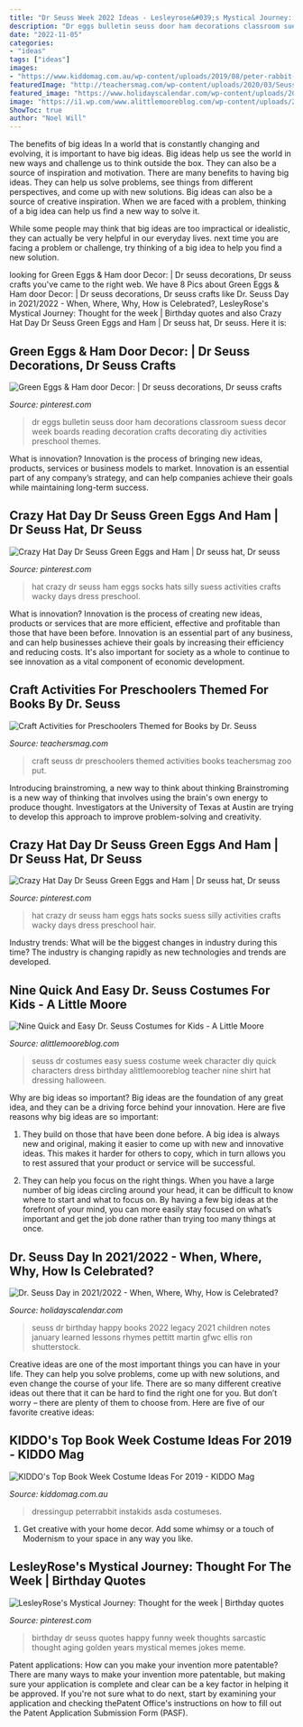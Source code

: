 ```yaml
---
title: "Dr Seuss Week 2022 Ideas - Lesleyrose&#039;s Mystical Journey: Thought For The Week"
description: "Dr eggs bulletin seuss door ham decorations classroom suess decor week boards reading decoration crafts decorating diy activities preschool themes"
date: "2022-11-05"
categories:
- "ideas"
tags: ["ideas"]
images:
- "https://www.kiddomag.com.au/wp-content/uploads/2019/08/peter-rabbit--768x959.jpg"
featuredImage: "http://teachersmag.com/wp-content/uploads/2020/03/Seuss2-1.jpg"
featured_image: "https://www.holidayscalendar.com/wp-content/uploads/2016/11/Dr.-Seuss-Day_ss_241393762.jpg"
image: "https://i1.wp.com/www.alittlemooreblog.com/wp-content/uploads/2017/02/img_9772-1.png?fit=683%2C1024"
ShowToc: true
author: "Noel Will"
---
```



The benefits of big ideas
In a world that is constantly changing and evolving, it is important to have big ideas. Big ideas help us see the world in new ways and challenge us to think outside the box. They can also be a source of inspiration and motivation.
There are many benefits to having big ideas. They can help us solve problems, see things from different perspectives, and come up with new solutions. Big ideas can also be a source of creative inspiration. When we are faced with a problem, thinking of a big idea can help us find a new way to solve it.

While some people may think that big ideas are too impractical or idealistic, they can actually be very helpful in our everyday lives. next time you are facing a problem or challenge, try thinking of a big idea to help you find a new solution.

	

		
looking for Green Eggs &amp; Ham door Decor: | Dr seuss decorations, Dr seuss crafts you've came to the right web. We have 8 Pics about Green Eggs &amp; Ham door Decor: | Dr seuss decorations, Dr seuss crafts like Dr. Seuss Day in 2021/2022 - When, Where, Why, How is Celebrated?, LesleyRose&#039;s Mystical Journey: Thought for the week | Birthday quotes and also Crazy Hat Day Dr Seuss Green Eggs and Ham | Dr seuss hat, Dr seuss. Here it is:
		
    
## Green Eggs &amp; Ham Door Decor: | Dr Seuss Decorations, Dr Seuss Crafts

<img loading=lazy src="https://i.pinimg.com/736x/80/6c/57/806c5756fd5d2022abafe818693f2d6d--green-eggs-and-ham-bulletin-board-dr-suess-bulletin-board-ideas.jpg" onerror="this.onerror=null;this.src='https://tse2.mm.bing.net/th?id=OIP.4kysSydMPCbMJZHBswxjswHaLf&amp;pid=15.1';" alt="Green Eggs &amp; Ham door Decor: | Dr seuss decorations, Dr seuss crafts">

_Source: pinterest.com_

>dr eggs bulletin seuss door ham decorations classroom suess decor week boards reading decoration crafts decorating diy activities preschool themes. 

	

What is innovation?
Innovation is the process of bringing new ideas, products, services or business models to market. Innovation is an essential part of any company’s strategy, and can help companies achieve their goals while maintaining long-term success.

    
## Crazy Hat Day Dr Seuss Green Eggs And Ham | Dr Seuss Hat, Dr Seuss

<img loading=lazy src="https://i.pinimg.com/736x/1c/70/8b/1c708b8678285e496643b5178f44c3f1.jpg" onerror="this.onerror=null;this.src='https://tse4.mm.bing.net/th?id=OIP.8FB1Y37_0d6PBU1LmS7vIwHaJ3&amp;pid=15.1';" alt="Crazy Hat Day Dr Seuss Green Eggs and Ham | Dr seuss hat, Dr seuss">

_Source: pinterest.com_

>hat crazy dr seuss ham eggs socks hats silly suess activities crafts wacky days dress preschool. 

	

What is innovation?
Innovation is the process of creating new ideas, products or services that are more efficient, effective and profitable than those that have been before. Innovation is an essential part of any business, and can help businesses achieve their goals by increasing their efficiency and reducing costs. It's also important for society as a whole to continue to see innovation as a vital component of economic development.

    
## Craft Activities For Preschoolers Themed For Books By Dr. Seuss

<img loading=lazy src="http://teachersmag.com/wp-content/uploads/2020/03/Seuss2-1.jpg" onerror="this.onerror=null;this.src='https://tse1.mm.bing.net/th?id=OIP.5C9D0TuYwHx1BeOtzddD2gHaJ4&amp;pid=15.1';" alt="Craft Activities for Preschoolers Themed for Books by Dr. Seuss">

_Source: teachersmag.com_

>craft seuss dr preschoolers themed activities books teachersmag zoo put. 

	

Introducing brainstroming, a new way to think about thinking
Brainstroming is a new way of thinking that involves using the brain's own energy to produce thought. Investigators at the University of Texas at Austin are trying to develop this approach to improve problem-solving and creativity.

    
## Crazy Hat Day Dr Seuss Green Eggs And Ham | Dr Seuss Hat, Dr Seuss

<img loading=lazy src="https://i.pinimg.com/originals/1c/70/8b/1c708b8678285e496643b5178f44c3f1.jpg" onerror="this.onerror=null;this.src='https://tse1.mm.bing.net/th?id=OIP.jcJ5JJjmqxdM2_N1QgHOvgHaJ4&amp;pid=15.1';" alt="Crazy Hat Day Dr Seuss Green Eggs and Ham | Dr seuss hat, Dr seuss">

_Source: pinterest.com_

>hat crazy dr seuss ham eggs hats socks suess silly activities crafts wacky days dress preschool hair. 

	

Industry trends: What will be the biggest changes in industry during this time?
The industry is changing rapidly as new technologies and trends are developed.

    
## Nine Quick And Easy Dr. Seuss Costumes For Kids - A Little Moore

<img loading=lazy src="https://i1.wp.com/www.alittlemooreblog.com/wp-content/uploads/2017/02/img_9772-1.png?fit=683%2C1024" onerror="this.onerror=null;this.src='https://tse2.mm.bing.net/th?id=OIP.V9TF4M-23tisEMwUg1El9gHaLG&amp;pid=15.1';" alt="Nine Quick and Easy Dr. Seuss Costumes for Kids - A Little Moore">

_Source: alittlemooreblog.com_

>seuss dr costumes easy suess costume week character diy quick characters dress birthday alittlemooreblog teacher nine shirt hat dressing halloween. 

	

Why are big ideas so important?
Big ideas are the foundation of any great idea, and they can be a driving force behind your innovation. Here are five reasons why big ideas are so important:
1. They build on those that have been done before. A big idea is always new and original, making it easier to come up with new and innovative ideas. This makes it harder for others to copy, which in turn allows you to rest assured that your product or service will be successful.

2. They can help you focus on the right things. When you have a large number of big ideas circling around your head, it can be difficult to know where to start and what to focus on. By having a few big ideas at the forefront of your mind, you can more easily stay focused on what’s important and get the job done rather than trying too many things at once.

    
## Dr. Seuss Day In 2021/2022 - When, Where, Why, How Is Celebrated?

<img loading=lazy src="https://www.holidayscalendar.com/wp-content/uploads/2016/11/Dr.-Seuss-Day_ss_241393762.jpg" onerror="this.onerror=null;this.src='https://tse3.mm.bing.net/th?id=OIP.Zm-KurrsVTVYmbJZGZw8zAHaFD&amp;pid=15.1';" alt="Dr. Seuss Day in 2021/2022 - When, Where, Why, How is Celebrated?">

_Source: holidayscalendar.com_

>seuss dr birthday happy books 2022 legacy 2021 children notes january learned lessons rhymes pettitt martin gfwc ellis ron shutterstock. 

	

Creative ideas are one of the most important things you can have in your life. They can help you solve problems, come up with new solutions, and even change the course of your life. There are so many different creative ideas out there that it can be hard to find the right one for you. But don’t worry – there are plenty of them to choose from. Here are five of our favorite creative ideas: 

    
## KIDDO&#039;s Top Book Week Costume Ideas For 2019 - KIDDO Mag

<img loading=lazy src="https://www.kiddomag.com.au/wp-content/uploads/2019/08/peter-rabbit--768x959.jpg" onerror="this.onerror=null;this.src='https://tse4.mm.bing.net/th?id=OIP.b8p9-Y6bWe7AnJkxXnIcLwHaJP&amp;pid=15.1';" alt="KIDDO&#039;s Top Book Week Costume Ideas For 2019 - KIDDO Mag">

_Source: kiddomag.com.au_

>dressingup peterrabbit instakids asda costumeses. 

	

1. Get creative with your home decor. Add some whimsy or a touch of Modernism to your space in any way you like. 

    
## LesleyRose&#039;s Mystical Journey: Thought For The Week | Birthday Quotes

<img loading=lazy src="https://i.pinimg.com/736x/b1/ab/4d/b1ab4dc9756f131625b6e083238e8bc3--loss-quotes-dr-suess.jpg" onerror="this.onerror=null;this.src='https://tse1.mm.bing.net/th?id=OIP.xmWNuG0RgjWFYgBFAZcLfgHaHz&amp;pid=15.1';" alt="LesleyRose&#039;s Mystical Journey: Thought for the week | Birthday quotes">

_Source: pinterest.com_

>birthday dr seuss quotes happy funny week thoughts sarcastic thought aging golden years mystical memes jokes meme. 

	

Patent applications: How can you make your invention more patentable?
There are many ways to make your invention more patentable, but making sure your application is complete and clear can be a key factor in helping it be approved. If you're not sure what to do next, start by examining your application and checking thePatent Office's instructions on how to fill out the Patent Application Submission Form (PASF).

